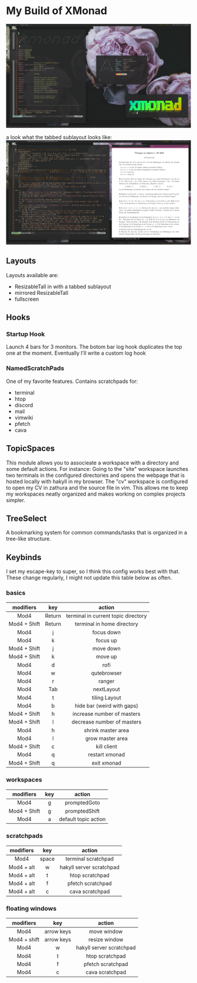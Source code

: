# My Build of XMonad
![](1.png)  

a look what the tabbed sublayout looks like:  
![](2.png)
## Layouts
Layouts available are:
- ResizableTall in with a tabbed sublayout
- mirrored ResizableTall
- fullscreen


## Hooks
### Startup Hook
Launch 4 bars for 3 monitors. The botom bar log hook duplicates the top one
at the moment. Eventually I'll write a custom log hook

### NamedScratchPads
One of my favorite features. Contains scratchpads for:
- terminal
- htop
- discord
- mail
- vimwiki
- pfetch
- cava

## TopicSpaces 
This module allows you to associeate a workspace with a directory and some
default actions.
For instance:  Going to the "site" workspace launches two terminals in the
configured directories and opens the webpage that is hosted locally with hakyll
in my browser. 
The "cv" workspace is configured to open my CV in zathura and the source file
in vim. 
This allows me to keep my workspaces neatly organized and makes working on complex 
projects simpler.

## TreeSelect
A bookmarking system for common commands/tasks that is organized in a tree-like structure.

## Keybinds
I set my escape-key to super, so I think this config works best with that.
These change regularly, I might not update this table below as often.

### basics
| modifiers    | key    | action                               |
| :----------: | :----: | :----------------------------------: |
| Mod4         | Return | terminal in current topic directory  |
| Mod4 + Shift | Return | terminal in home directory           |
| Mod4         | j      | focus down                           |
| Mod4         | k      | focus up                             |
| Mod4 + Shift | j      | move down                            |
| Mod4 + Shift | k      | move up                              |
| Mod4         | d      | rofi                                 |
| Mod4         | w      | qutebrowser                          |
| Mod4         | r      | ranger                               |
| Mod4         | Tab    | nextLayout                           |
| Mod4         | t      | tiling Layout                        |
| Mod4         | b      | hide bar (weird with gaps)           |
| Mod4 + Shift | h      | increase number of masters           |
| Mod4 + Shift | l      | decrease number of masters           |
| Mod4         | h      | shrink master area                   |
| Mod4         | l      | grow master area                     |
| Mod4 + Shift | c      | kill client                          |
| Mod4         | q      | restart xmonad                       |
| Mod4 + Shift | q      | exit xmonad                          |

### workspaces
| modifiers    | key    | action               |
| :----------: | :----: | :------------------: |
| Mod4         | g      | promptedGoto         |
| Mod4 + Shift | g      | promptedShift        |
| Mod4         | a      | default topic action |

### scratchpads
| modifiers    | key    | action                     |
| :----------: | :----: | :------------------------: |
| Mod4         | space  | terminal scratchpad        |
| Mod4 + alt   | w      | hakyll server scratchpad   |
| Mod4 + alt   | t      | htop  scratchpad           |
| Mod4 + alt   | f      | pfetch scratchpad          |
| Mod4 + alt   | c      | cava scratchpad            |

### floating windows
| modifiers    | key        | action                     |
| :----------: | :----:     | :------------------------: |
| Mod4         | arrow keys | move window                |
| Mod4 + shift | arrow keys | resize window              |
| Mod4         | w          | hakyll server scratchpad   |
| Mod4         | t          | htop  scratchpad           |
| Mod4         | f          | pfetch scratchpad          |
| Mod4         | c          | cava scratchpad            |
